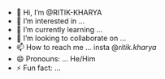 - 👋 Hi, I’m @RITIK-KHARYA
- 👀 I’m interested in ...
- 🌱 I’m currently learning ...
- 💞️ I’m looking to collaborate on ... 
- 📫 How to reach me ... insta @_ritik.kharya_
- 😄 Pronouns: ... He/Him
- ⚡ Fun fact: ...

<!---
RITIK-KHARYA/RITIK-KHARYA is a ✨ special ✨ repository because its `README.md` (this file) appears on your GitHub profile.
You can click the Preview link to take a look at your changes.
--->
